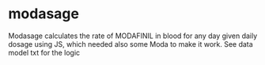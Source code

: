 # modasage
Modasage calculates the rate of MODAFINIL in blood for any day given daily dosage using JS, which needed also some Moda to make it work. See data model txt for the logic 
